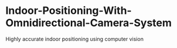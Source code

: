 # Indoor-Positioning-With-Omnidirectional-Camera-System
Highly accurate indoor positioning using computer vision
